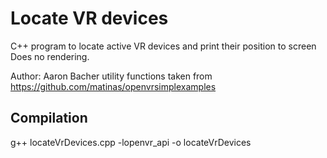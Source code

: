 # Locate VR devices
C++ program to locate active VR devices and print their position to screen
Does no rendering.

Author: Aaron Bacher
        utility functions taken from https://github.com/matinas/openvrsimplexamples

## Compilation

g++ locateVrDevices.cpp -lopenvr_api -o locateVrDevices
